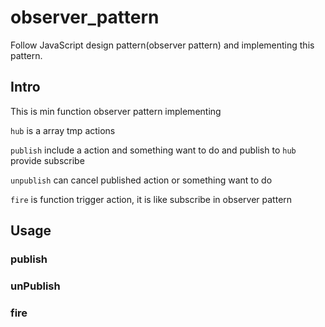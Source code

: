 # observer_pattern
Follow JavaScript design pattern(observer pattern) and implementing this pattern.

## Intro

This is min function observer pattern implementing

`hub` is a array tmp actions

`publish` include a action and something want to do and publish to `hub` provide subscribe

`unpublish` can cancel published action or something want to do

`fire` is function trigger action, it is like subscribe in observer pattern

## Usage

### publish


### unPublish

### fire
